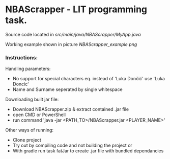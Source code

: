 # NBAScrapper - LIT programming task.

Source code located in *src/main/java/NBAScrapper/MyApp.java*

Working example shown in picture *NBAScrapper_example.png*

### Instructions:
Handling parameters:
  - No support for special characters eq. instead of 'Luka Dončić' use 'Luka Doncic'
  - Name and Surname seperated by single whitespace

Downloading built jar file:
  - Download NBAScrapper.zip & extract contained .jar file
  - open CMD or PowerShell
  - run command 'java -jar <PATH_TO>/NBAScrapper.jar <PLAYER_NAME>'
  
Other ways of running:
  - Clone project
  - Try out by compiling code and not building the project or
  - With gradle run task fatJar to create .jar file with bundled dependancies
